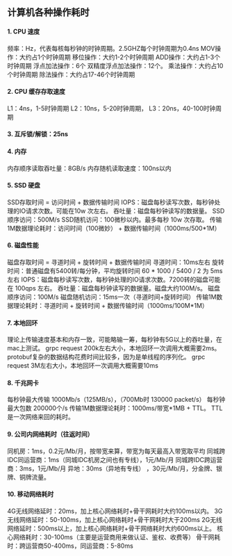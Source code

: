 ## 计算机各种操作耗时

#### 1. CPU 速度

频率：Hz，代表每核每秒钟的时钟周期。2.5GHZ每个时钟周期为0.4ns
MOV操作：大约占1个时钟周期
移位操作：大约1-2个时钟周期
ADD操作：大约占1-3个时钟周期
浮点加法操作：6个
双精度浮点加法操作：12个。
乘法操作：大约占10个时钟周期
除法操作：大约占17-46个时钟周期

#### 2. CPU 缓存存取速度

L1：4ns，1-5时钟周期
L2：10ns，5-20时钟周期，
L3：20ns，40-100时钟周期

#### 3. 互斥锁/解锁：25ns

#### 4. 内存

内存顺序读取吞吐量：8GB/s
内存随机读取速度：100ns以内

#### 5. SSD 硬盘

SSD存取时间 = 访问时间 + 数据传输时间
IOPS：磁盘每秒读写次数，每秒钟处理的IO请求次数。可能在10w 次左右。
吞吐量：磁盘每秒钟读写的数据量。
SSD顺序访问：500M/s
SSD随机访问：100微秒以内。最多每秒 10w 次存取。
传输1M数据理论耗时：访问时间（100微妙） + 数据传输时间（1000ms/500*1M）

#### 6. 磁盘性能

磁盘存取时间 = 寻道时间 + 旋转时间 + 数据传输时间
寻道时间：10ms左右
旋转时间：普通磁盘有5400转/每分钟，平均旋转时间 60 * 1000 / 5400 / 2 为 5ms 左右
IOPS：磁盘每秒读写次数，每秒钟处理的IO请求次数。7200转的磁盘可能在 100qps 左右。
吞吐量：磁盘每秒钟读写的数据量。磁盘大约100M/s。
磁盘顺序访问：100M/s
磁盘随机访问：15ms一次（寻道时间+旋转时间）
传输1M数据理论耗时：寻道时间 + 旋转时间 + 数据传输时间（1000ms/100M*1M）

#### 7. 本地回环

理论上传输速度基本和内存一致，可能略输一筹，每秒钟有5G以上的吞吐量，在mac上测试。
grpc request 200k左右大小，本地回环一次调用大概需要2ms。 protobuf复杂的数据结构花费时间比较多，因为是单线程的序列化。
grpc request 3M左右大小，本地回环一次调用大概需要10ms

#### 8. 千兆网卡

每秒钟最大传输 1000Mb/s（125MB/s），（700Mb时 130000 packet/s）
每秒钟最大包数 200000个/s
传输1M数据理论耗时：1000ms/带宽*1MB + TTL。 TTL是一次网络来回的耗时。

#### 9. 公司内网络耗时（往返时间）

同机房：1ms，0.2元/Mb/月，按带宽来算，带宽为每天最高入带宽取平均
同城跨IDC同运营商：1ms（同城IDC机房之间也有专线），1元/Mb/月
同城跨IDC跨运营商：3ms，1元/Mb/月
异地：30ms（异地有专线） ，30元/Mb/月，分金牌、银牌、铜牌流量。

#### 10. 移动网络耗时

4G无线网络延时：20ms，加上核心网络耗时+骨干网耗时大约100ms以内。
3G无线网络延时：50-100ms，加上核心网络耗时+骨干网耗时大于200ms
2G无线网络延时：500ms以上，加上核心网络耗时+骨干网络耗时大约600ms以上。
核心网络耗时：30-100ms（主要是运营商用来做认证、鉴权、收费等）
骨干网耗时：跨运营商50-400ms，同运营商：5-80ms









